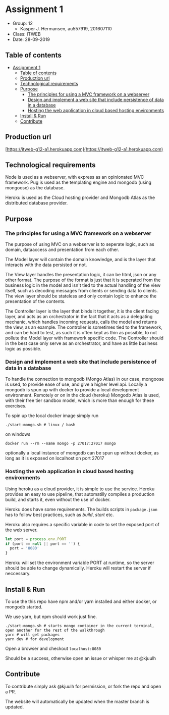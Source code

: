 # Assignment 1

- Group: 12
  - Kasper J. Hermansen, au557919, 201607110
- Class: ITWEB
- Date: 28-09-2019

## Table of contents

- [Assignment 1](#assignment-1)
  - [Table of contents](#table-of-contents)
  - [Production url](#production-url)
  - [Technological requirements](#technological-requirements)
  - [Purpose](#purpose)
    - [The principles for using a MVC framework on a webserver](#the-principles-for-using-a-mvc-framework-on-a-webserver)
    - [Design and implement a web site that include persistence of data in a database](#design-and-implement-a-web-site-that-include-persistence-of-data-in-a-database)
    - [Hosting the web application in cloud based hosting environments](#hosting-the-web-application-in-cloud-based-hosting-environments)
  - [Install & Run](#install--run)
  - [Contribute](#contribute)

## Production url

[https://itweb-g12-a1.herokuapp.com](https://itweb-g12-a1.herokuapp.com)

## Technological requirements

Node is used as a webserver, with express as an opinionated MVC framework. Pug is used as the templating engine and mongodb (using mongoose) as the database.

Heroku is used as the Cloud hosting provider and Mongodb Atlas as the distributed database provider.

## Purpose

### The principles for using a MVC framework on a webserver

The purpose of using MVC on a webserver is to seperate logic, such as domain, dataaccess and presentation from each other.

The Model layer will contain the domain knowledge, and is the layer that interacts with the data persisted or not.

The View layer handles the presentation logic, it can be html, json or any other format. The purpose of the format is just that it is seperated from the business logic in the model and isn't tied to the actual handling of the view itself, such as decoding messages from clients or sending data to clients. The view layer should be stateless and only contain logic to enhance the presentation of the contents.

The Controller layer is the layer that binds it together, it is the client facing layer, and acts as an orchestrator in the fact that it acts as a delegating mechanic, which handles incoming requests, calls the model and returns the view, as an example. The controller is sometimes tied to the framework, and can be hard to test, as such it is often kept as thin as possible, to not pollute the Model layer with framework specific code. The Controller should in the best case only serve as an orchestrator, and have as little business logic as possible.

### Design and implement a web site that include persistence of data in a database

To handle the connection to mongodb (Mongo Atlas) in our case, mongoose is used, to provide ease of use, and give a higher level api. Locally a mongodb is spun up with docker to provide a local development environment. Remotely or on in the cloud (heroku) Mongodb Atlas is used, with their free tier sandbox model, which is more than enough for these exercises.

To spin up the local docker image simply run

`./start-mongo.sh # linux / bash`

on windows

`docker run --rm --name mongo -p 27017:27017 mongo`

optionally a local instance of mongodb can be spun up without docker, as long as it is exposed on localhost on port 27017

### Hosting the web application in cloud based hosting environments

Using heroku as a cloud provider, it is simple to use the service. Heroku provides an easy to use pipeline, that automatilly compiles a production build, and starts it, even without the use of docker.

Heroku does have some requirements. The builds scripts in `package.json` has to follow best practices, such as _build_, _start_ etc. 

Heroku also requires a specific variable in code to set the exposed port of the web server.

```javascript
let port = process.env.PORT
if (port == null || port == '') {
  port = '8080'
}
```

Heroku will set the environment variable PORT at runtime, so the server should be able to change dynamically. Heroku will restart the server if neccessary.

## Install & Run

To use the this repo have npm and/or yarn installed and either docker, or mongodb started.

We use yarn, but npm should work just fine.

```
./start-mongo.sh # starts mongo container in the current terminal, open another for the rest of the walkthrough
yarn # will get packages
yarn dev # for development
```

Open a browser and checkout `localhost:8080`

Should be a success, otherwise open an issue or whisper me at @kjuulh

## Contribute

To contribute simply ask @kjuulh for permission, or fork the repo and open a PR.

The website will automatically be updated when the master branch is updated.
